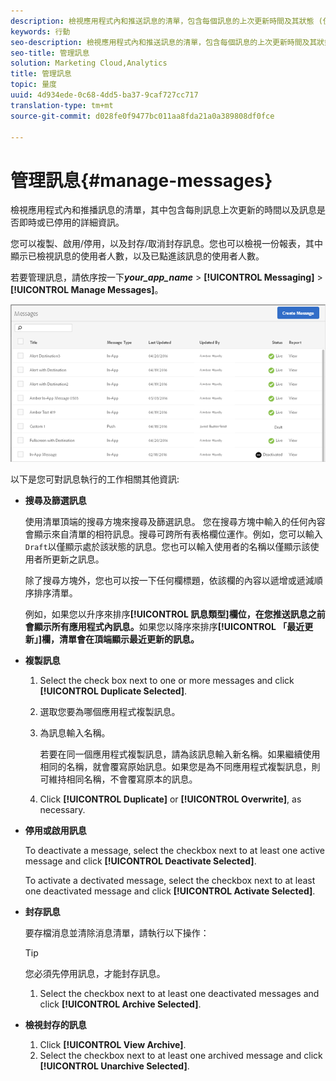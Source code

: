 ```yaml
---
description: 檢視應用程式內和推送訊息的清單，包含每個訊息的上次更新時間及其狀態 (使用中或停用) 的相關資訊。
keywords: 行動
seo-description: 檢視應用程式內和推送訊息的清單，包含每個訊息的上次更新時間及其狀態 (使用中或停用) 的相關資訊。
seo-title: 管理訊息
solution: Marketing Cloud,Analytics
title: 管理訊息
topic: 量度
uuid: 4d934ede-0c68-4dd5-ba37-9caf727cc717
translation-type: tm+mt
source-git-commit: d028fe0f9477bc011aa8fda21a0a389808df0fce

---
```



# 管理訊息{#manage-messages}

檢視應用程式內和推播訊息的清單，其中包含每則訊息上次更新的時間以及訊息是否即時或已停用的詳細資訊。

您可以複製、啟用/停用，以及封存/取消封存訊息。您也可以檢視一份報表，其中顯示已檢視訊息的使用者人數，以及已點進該訊息的使用者人數。

若要管理訊息，請依序按一下&#x200B;***your_app_name*** &gt; **[!UICONTROL Messaging]** &gt; **[!UICONTROL Manage Messages]**。

![](assets/manage_messages.png)

以下是您可對訊息執行的工作相關其他資訊:

* **搜尋及篩選訊息**

   使用清單頂端的搜尋方塊來搜尋及篩選訊息。 您在搜尋方塊中輸入的任何內容會顯示來自清單的相符訊息。搜尋可跨所有表格欄位運作。例如，您可以輸入`Draft`以僅顯示處於該狀態的訊息。您也可以輸入使用者的名稱以僅顯示該使用者所更新之訊息。

   除了搜尋方塊外，您也可以按一下任何欄標題，依該欄的內容以遞增或遞減順序排序清單。

   例如，如果您以升序來排序&#x200B;**[!UICONTROL 訊息類型]欄位，在您推送訊息之前會顯示所有應用程式內訊息。**&#x200B;如果您以降序來排序&#x200B;**[!UICONTROL 「最近更新」]欄，清單會在頂端顯示最近更新的訊息。**

* **複製訊息**

   1. Select the check box next to one or more messages and click **[!UICONTROL Duplicate Selected]**.
   1. 選取您要為哪個應用程式複製訊息。
   1. 為訊息輸入名稱。

      若要在同一個應用程式複製訊息，請為該訊息輸入新名稱。如果繼續使用相同的名稱，就會覆寫原始訊息。如果您是為不同應用程式複製訊息，則可維持相同名稱，不會覆寫原本的訊息。

   1. Click **[!UICONTROL Duplicate]** or **[!UICONTROL Overwrite]**, as necessary.

* **停用或啟用訊息**

   To deactivate a message, select the checkbox next to at least one active message and click **[!UICONTROL Deactivate Selected]**.

   To activate a dectivated message, select the checkbox next to at least one deactivated message and click **[!UICONTROL Activate Selected]**.

* **封存訊息**

   要存檔消息並清除消息清單，請執行以下操作：

   >[!TIP]
   >
   >您必須先停用訊息，才能封存訊息。

   1. Select the checkbox next to at least one deactivated messages and click **[!UICONTROL Archive Selected]**.

* **檢視封存的訊息**

   1. Click **[!UICONTROL View Archive]**.
   1. Select the checkbox next to at least one archived message and click **[!UICONTROL Unarchive Selected]**.

